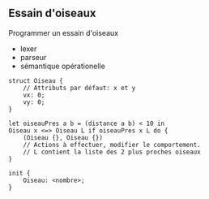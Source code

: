 ## Essain d'oiseaux

Programmer un essain d'oiseaux

- lexer
- parseur
- sémantique opérationelle

```
struct Oiseau {
    // Attributs par défaut: x et y
    vx: 0;
    vy: 0;
}

let oiseauPres a b = (distance a b) < 10 in
Oiseau x <=> Oiseau L if oiseauPres x L do {
    (Oiseau {}, Oiseau {})
    // Actions à effectuer, modifier le comportement.
    // L contient la liste des 2 plus proches oiseaux
}

init {
    Oiseau: <nombre>;
}
```